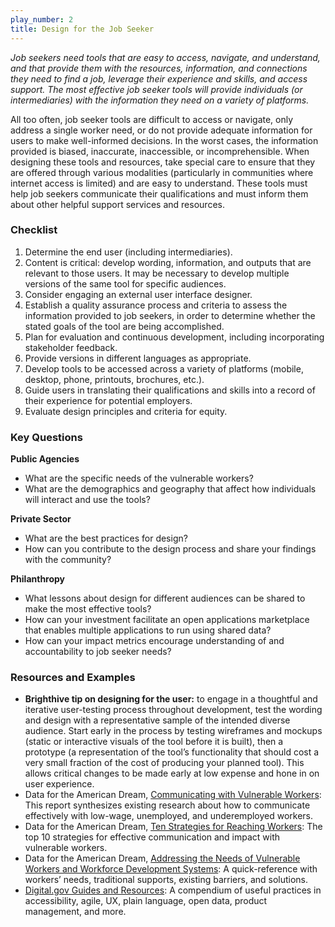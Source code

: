 ```yaml
---
play_number: 2
title: Design for the Job Seeker
---
```


*Job seekers need tools that are easy to access, navigate, and understand, and that provide them with the resources, information, and connections they need to find a job, leverage their experience and skills, and access support. The most effective job seeker tools will provide individuals (or intermediaries) with the information they need on a variety of platforms.*

All too often, job seeker tools are difficult to access or navigate, only address a single worker need, or do not provide adequate information for users to make well-informed decisions. In the worst cases, the information provided is biased, inaccurate, inaccessible, or incomprehensible. When designing these tools and resources, take special care to ensure that they are offered through various modalities (particularly in communities where internet access is limited) and are easy to understand. These tools must help job seekers communicate their qualifications and must inform them about other helpful support services and resources.

### Checklist
1. Determine the end user (including intermediaries).
2. Content is critical: develop wording, information, and outputs that are relevant to those users. It may be necessary to develop multiple versions of the same tool for specific audiences.
3. Consider engaging an external user interface designer.
4. Establish a quality assurance process and criteria to assess the information provided to job seekers, in order to determine whether the stated goals of the tool are being accomplished.
5. Plan for evaluation and continuous development, including incorporating stakeholder feedback. 
6. Provide versions in different languages as appropriate.
7. Develop tools to be accessed across a variety of platforms (mobile, desktop, phone, printouts, brochures, etc.).
8. Guide users in translating their qualifications and skills into a record of their experience for potential employers.
9. Evaluate design principles and criteria for equity.

### Key Questions
**Public Agencies**
- What are the specific needs of the vulnerable workers?
- What are the demographics and geography that affect how individuals will interact and use the tools?

**Private Sector**
- What are the best practices for design?
- How can you contribute to the design process and share your findings with the community?

**Philanthropy**
- What lessons about design for different audiences can be shared to make the most effective tools?
- How can your investment facilitate an open applications marketplace that enables multiple applications to run using shared data?
- How can your impact metrics encourage understanding of and accountability to job seeker needs?

### Resources and Examples
- **Brighthive tip on designing for the user:** to engage in a thoughtful and iterative user-testing process throughout development, test the wording and design with a representative sample of the intended diverse audience. Start early in the process by testing wireframes and mockups (static or interactive visuals of the tool before it is built), then a prototype (a representation of the tool’s functionality that should cost a very small fraction of the cost of producing your planned tool). This allows critical changes to be made early at low expense and hone in on user experience.
- Data for the American Dream, [Communicating with Vulnerable Workers](https://d4ad.com/wp-content/uploads/2020/06/Communication-Research-Brief.pdf): This report synthesizes existing research about how to communicate effectively with low-wage, unemployed, and underemployed workers. 
- Data for the American Dream, [Ten Strategies for Reaching Workers](https://d4ad.com/wp-content/uploads/2020/06/D4AD-Needs-of-Workers.pdf): The top 10 strategies for effective communication and impact with vulnerable workers.
- Data for the American Dream, [Addressing the Needs of Vulnerable Workers and Workforce Development Systems](https://d4ad.com/wp-content/uploads/2020/06/D4AD-Needs-of-Workers.pdf): A quick-reference with workers’ needs, traditional supports, existing barriers, and solutions.
- [Digital.gov Guides and Resources](https://digital.gov/resources/): A compendium of useful practices in accessibility, agile, UX, plain language, open data, product management, and more.
